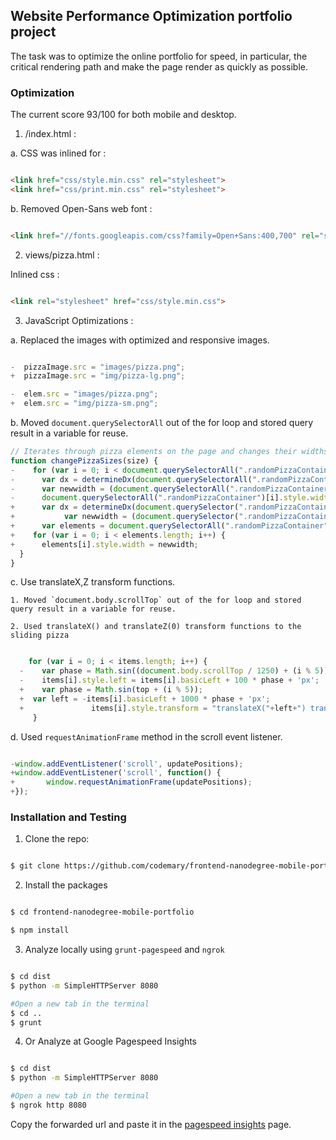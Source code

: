 ## Website Performance Optimization portfolio project

The task was to optimize the online portfolio for speed, in particular, the critical rendering path and make the page render as quickly as possible.

### Optimization

 The current score 93/100 for both mobile and desktop.

1. /index.html :

  a. CSS was inlined for :

 ```html

 <link href="css/style.min.css" rel="stylesheet">
 <link href="css/print.min.css" rel="stylesheet">

 ```  

 b. Removed Open-Sans web font :

 ```html

 <link href="//fonts.googleapis.com/css?family=Open+Sans:400,700" rel="stylesheet">

 ```

2. views/pizza.html :

  Inlined css :

  ```html

  <link rel="stylesheet" href="css/style.min.css">

  ```

3. JavaScript Optimizations :

  a. Replaced the images with optimized and responsive images.

  ```js

  -  pizzaImage.src = "images/pizza.png";
  +  pizzaImage.src = "img/pizza-lg.png";

  -  elem.src = "images/pizza.png";
  +  elem.src = "img/pizza-sm.png";

  ```

  b. Moved `document.querySelectorAll` out of the for loop and stored query result in a variable for reuse.

  ```js
  // Iterates through pizza elements on the page and changes their widths
  function changePizzaSizes(size) {
  -    for (var i = 0; i < document.querySelectorAll(".randomPizzaContainer").length; i++) {
  -      var dx = determineDx(document.querySelectorAll(".randomPizzaContainer")[i], size);
  -      var newwidth = (document.querySelectorAll(".randomPizzaContainer")[i].offsetWidth + dx) + 'px';
  -      document.querySelectorAll(".randomPizzaContainer")[i].style.width = newwidth;
  +      var dx = determineDx(document.querySelector(".randomPizzaContainer"), size);
  +           var newwidth = (document.querySelector(".randomPizzaContainer").offsetWidth + dx) + 'px';
  +      var elements = document.querySelectorAll(".randomPizzaContainer");
  +    for (var i = 0; i < elements.length; i++) {
  +      elements[i].style.width = newwidth;
    }
  }

  ```

  c. Use translateX,Z transform functions.

    1. Moved `document.body.scrollTop` out of the for loop and stored query result in a variable for reuse.

    2. Used translateX() and translateZ(0) transform functions to the sliding pizza

  ```js

      for (var i = 0; i < items.length; i++) {
    -    var phase = Math.sin((document.body.scrollTop / 1250) + (i % 5));
    -    items[i].style.left = items[i].basicLeft + 100 * phase + 'px';
    +    var phase = Math.sin(top + (i % 5));
    +  var left = -items[i].basicLeft + 1000 * phase + 'px';
    +               items[i].style.transform = "translateX("+left+") translateZ(0)";
       }

  ```

  d. Used `requestAnimationFrame` method in the scroll event listener.

  ```js

  -window.addEventListener('scroll', updatePositions);
  +window.addEventListener('scroll', function() {
  +       window.requestAnimationFrame(updatePositions);
  +});

  ```


### Installation and Testing

1. Clone the repo:

  ```bash

  $ git clone https://github.com/codemary/frontend-nanodegree-mobile-portfolio

  ```

2. Install the packages

  ```bash

  $ cd frontend-nanodegree-mobile-portfolio

  $ npm install

  ```

3. Analyze locally using `grunt-pagespeed` and `ngrok`

  ```bash

  $ cd dist
  $ python -m SimpleHTTPServer 8080

  #Open a new tab in the terminal
  $ cd ..
  $ grunt

  ```

4. Or Analyze at Google Pagespeed Insights

  ```bash

  $ cd dist
  $ python -m SimpleHTTPServer 8080

  #Open a new tab in the terminal
  $ ngrok http 8080

  ```

Copy the forwarded url and paste it in the [pagespeed insights](https://developers.google.com/speed/pagespeed/insights/) page.
